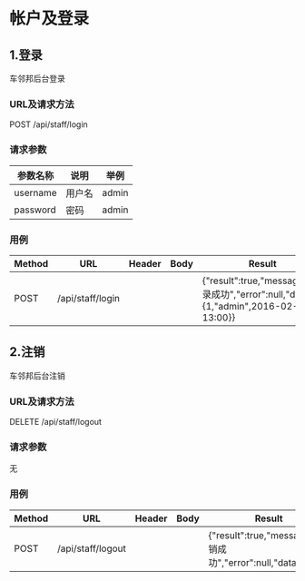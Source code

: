 # 帐户及登录

## 1.登录
车邻邦后台登录

### URL及请求方法
POST /api/staff/login

### 请求参数
| 参数名称 | 说明 | 举例 |
| ------ | ---- | --- |
| username | 用户名 | admin |
| password | 密码 | admin |

### 用例
| Method | URL | Header | Body | Result |
| ------ | --- | ------ | ---- | ------ |
| POST | /api/staff/login | | | {"result":true,"message":"登录成功","error":null,"data":{1,"admin",2016-02-18 13:00}} |

## 2.注销
车邻邦后台注销

### URL及请求方法
DELETE /api/staff/logout

### 请求参数
无

### 用例
| Method | URL | Header | Body | Result |
| ------ | --- | ------ | ---- | ------ |
| POST | /api/staff/logout | | | {"result":true,"message":"注销成功","error":null,"data":null} |
